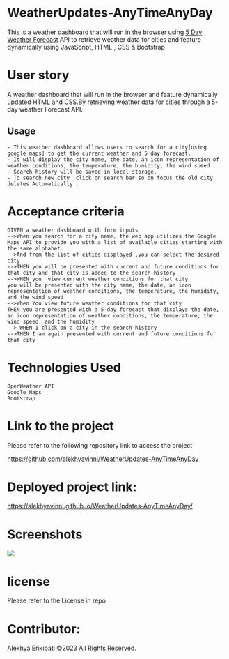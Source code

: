 # WeatherUpdates-AnyTimeAnyDay
This is  a weather dashboard that will run in the browser using [5 Day Weather Forecast](https://openweathermap.org/forecast5) API to retrieve weather data for cities and feature dynamically using JavaScript, HTML , CSS & Bootstrap

# User story
 A weather dashboard that will run in the browser and feature dynamically updated HTML and CSS.By retrieving  weather data for cities through a 5-day weather Forecast API.

 ## Usage
```
- This weather dashboard allows users to search for a city[using google maps] to get the current weather and 5 day forecast.
- It will display the city name, the date, an icon representation of weather conditions, the temperature, the humidity, the wind speed
- Search history will be saved in local storage.
- To search new city ,click on search bar so on focus the old city deletes Automatically .
```

 # Acceptance criteria
 ```
GIVEN a weather dashboard with form inputs
-->When you search for a city name, the web app utilizes the Google Maps API to provide you with a list of available cities starting with the same alphabet.
-->And from the list of cities displayed ,you can select the desired city
-->THEN you will be presented with current and future conditions for that city and that city is added to the search history
-->WHEN you  view current weather conditions for that city
you will be presented with the city name, the date, an icon representation of weather conditions, the temperature, the humidity, and the wind speed
-->When You view future weather conditions for that city
THEN you are presented with a 5-day forecast that displays the date, an icon representation of weather conditions, the temperature, the wind speed, and the humidity
--> WHEN I click on a city in the search history
-->THEN I am again presented with current and future conditions for that city
``` 


# Technologies Used
```
OpenWeather API
Google Maps
Bootstrap
```

 # Link to the project 
Please refer to the following repository link to access the project

https://github.com/alekhyavinni/WeatherUpdates-AnyTimeAnyDay

 # Deployed project link:
https://alekhyavinni.github.io/WeatherUpdates-AnyTimeAnyDay/

# Screenshots
<img src="assets/screenshot/weather%20SS.png">

# license
Please refer to the License in repo

# Contributor:
Alekhya Erikipati ©2023 All Rights Reserved.